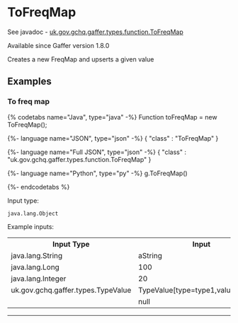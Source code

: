 # ToFreqMap
See javadoc - [uk.gov.gchq.gaffer.types.function.ToFreqMap](ref://../../javadoc/gaffer/uk/gov/gchq/gaffer/types/function/ToFreqMap.html)

Available since Gaffer version 1.8.0

Creates a new FreqMap and upserts a given value

## Examples

### To freq map


{% codetabs name="Java", type="java" -%}
Function toFreqMap = new ToFreqMap();

{%- language name="JSON", type="json" -%}
{
  "class" : "ToFreqMap"
}

{%- language name="Full JSON", type="json" -%}
{
  "class" : "uk.gov.gchq.gaffer.types.function.ToFreqMap"
}

{%- language name="Python", type="py" -%}
g.ToFreqMap()

{%- endcodetabs %}

Input type:

```
java.lang.Object
```

Example inputs:
<table style="display: block;">
<tr><th>Input Type</th><th>Input</th><th>Result Type</th><th>Result</th></tr>
<tr><td>java.lang.String</td><td>aString</td><td>uk.gov.gchq.gaffer.types.FreqMap</td><td>{aString=1}</td></tr>
<tr><td>java.lang.Long</td><td>100</td><td>uk.gov.gchq.gaffer.types.FreqMap</td><td>{100=1}</td></tr>
<tr><td>java.lang.Integer</td><td>20</td><td>uk.gov.gchq.gaffer.types.FreqMap</td><td>{20=1}</td></tr>
<tr><td>uk.gov.gchq.gaffer.types.TypeValue</td><td>TypeValue[type=type1,value=value1]</td><td>uk.gov.gchq.gaffer.types.FreqMap</td><td>{TypeValue[type=type1,value=value1]=1}</td></tr>
<tr><td></td><td>null</td><td>uk.gov.gchq.gaffer.types.FreqMap</td><td>{null=1}</td></tr>
</table>

-----------------------------------------------

